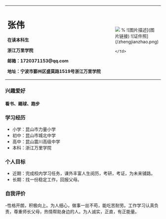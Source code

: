 <table border="0">
  <tr>
    <td width="75%">
      <h1>张伟</h1>
      <p><b>在读本科生</b></p>
      <p><b>浙江万里学院</b></p>
      <p><b>邮箱：1720371153@qq.com</b></p>
      <p><b>地址：宁波市鄞州区盛莫路1519号浙江万里学院</b></p>
    </td>
    <td width="25%">
      <img src="/zhengjianzhao.jpg" width="100%">      % ![图片描述](图片链接)
![证件照](/zhengjianzhao.png)

    </td>
  </tr>
</table>

### 兴趣爱好
#### 看书、踢球、跑步

### 学习经历
- 小学：昆山市力量小学
- 初中：昆山市城北中学
- 高中：昆山震川高级中学
- 本科：浙江万里学院

### 个人目标
- 近期：完成校内学习任务，课外丰富人生阅历，考研，考证，为未来铺路。
- 长期：找一份稳定工作，回报父母。

### 自我评价
-性格开朗，积极向上。为人细心，做事一丝不苟，能吃苦耐劳。工作学习认真负责，尊重师长父母，热情帮助身边的人。为人诚实，正直，有正能量。
